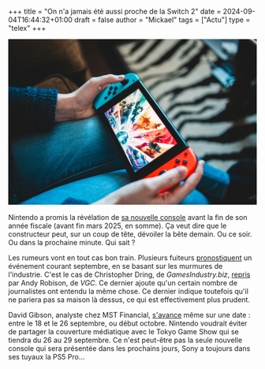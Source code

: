 +++
title = "On n'a jamais été aussi proche de la Switch 2"
date = 2024-09-04T16:44:32+01:00
draft = false
author = "Mickael"
tags = ["Actu"]
type = "telex"
+++

![Nintendo](Switch1.jpg "@ Erik Mclean (Unsplash)") 

Nintendo a promis la révélation de [sa nouvelle console](https://nostick.fr/articles/2024/mai/0905-switch-2-tout-ce-que-lon-sait/) avant la fin de son année fiscale (avant fin mars 2025, en somme). Ça veut dire que le constructeur peut, sur un coup de tête, dévoiler la bête demain. Ou ce soir. Ou dans la prochaine minute. Qui sait ?

Les rumeurs vont en tout cas bon train. Plusieurs fuiteurs [pronostiquent](https://x.com/Chris_Dring/status/1831232577161605130) un événement courant septembre, en se basant sur les murmures de l'industrie. C'est le cas de Christopher Dring, de *GamesIndustry.biz*, [repris](https://x.com/Andy_VGC/status/1831264806180978696) par Andy Robison, de *VGC*. Ce dernier ajoute qu'un certain nombre de journalistes ont entendu la même chose. Ce dernier indique toutefois qu'il ne pariera pas sa maison là dessus, ce qui est effectivement plus prudent.

David Gibson, analyste chez MST Financial, [s'avance](https://x.com/gibbogame/status/1831250317805314457) même sur une date : entre le 18 et le 26 septembre, ou début octobre. Nintendo voudrait éviter de partager la couverture médiatique avec le Tokyo Game Show qui se tiendra du 26 au 29 septembre. Ce n'est peut-être pas la seule nouvelle console qui sera présentée dans les prochains jours, Sony a toujours dans ses tuyaux la PS5 Pro…